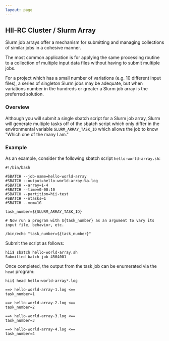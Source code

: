 ```yaml
---
layout: page
---
```


## HII-RC Cluster / Slurm Array

Slurm job arrays offer a mechanism for submitting and managing collections of similar jobs in a cohesive manner.

The most common application is for applying the same processing routine to a collection of multiple input data files
without having to submit multiple jobs.

For a project which has a small number of variations (e.g. 10 different input files), a series
of singleton Slurm jobs may be adequate, but when variations number in the hundreds or greater a Slurm
job array is the preferred solution.

### Overview

Although you will submit a single sbatch script for a Slurm job array, Slurm will generate
multiple tasks off of the sbatch script which only differ in the environmental variable
`SLURM_ARRAY_TASK_ID` which allows the job to know "Which one of the many I am."

### Example

As an example, consider the following sbatch script `hello-world-array.sh`:

```
#!/bin/bash

#SBATCH --job-name=hello-world-array
#SBATCH --output=hello-world-array-%a.log
#SBATCH --array=1-4
#SBATCH --time=0-00:10
#SBATCH --partition=hii-test
#SBATCH --ntasks=1
#SBATCH --mem=1G

task_number=${SLURM_ARRAY_TASK_ID}

# Now run a program with ${task_number} as an argument to vary its input file, behavior, etc.

/bin/echo "task_number=${task_number}"
```

Submit the script as follows:

```
hii$ sbatch hello-world-array.sh
Submitted batch job 4504001
```

Once completed, the output from the task job can be enumerated via the `head` program:

```
hii$ head hello-world-array*.log

==> hello-world-array-1.log <==
task_number=1

==> hello-world-array-2.log <==
task_number=2

==> hello-world-array-3.log <==
task_number=3

==> hello-world-array-4.log <==
task_number=4
```

